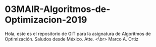 # 03MAIR-Algoritmos-de-Optimizacion-2019

Hola, este es el repositorio de GIT para la asignatura de Algoritmos de Optimización.
Saludos desde México.
Atte.
<\br>
Marco A. Ortiz
